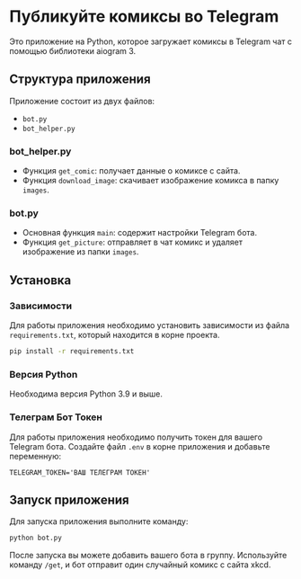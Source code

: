 # Публикуйте комиксы во Telegram

Это приложение на Python, которое загружает комиксы в Telegram чат с помощью библиотеки aiogram 3.

## Структура приложения
Приложение состоит из двух файлов:
- `bot.py`
- `bot_helper.py`

### bot_helper.py
- Функция `get_comic`: получает данные о комиксе с сайта.
- Функция `download_image`: скачивает изображение комикса в папку `images`.

### bot.py
- Основная функция `main`: содержит настройки Telegram бота.
- Функция `get_picture`: отправляет в чат комикс и удаляет изображение из папки `images`.

## Установка

### Зависимости
Для работы приложения необходимо установить зависимости из файла `requirements.txt`, который находится в корне проекта.
```bash
pip install -r requirements.txt
```
### Версия Python
Необходима версия Python 3.9 и выше.

### Телеграм Бот Токен
Для работы приложения необходимо получить токен для вашего Telegram бота. Создайте файл `.env` в корне приложения и добавьте переменную:
```
TELEGRAM_TOKEN='ВАШ ТЕЛЕГРАМ ТОКЕН'
```

## Запуск приложения

Для запуска приложения выполните команду:
```bash
python bot.py
```

После запуска вы можете добавить вашего бота в группу. Используйте команду `/get`, и бот отправит один случайный комикс с сайта xkcd.
